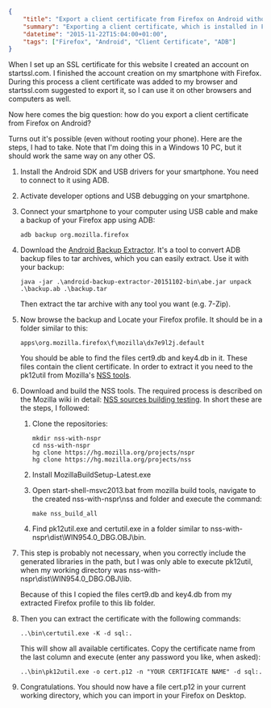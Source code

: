 ```json
{
    "title": "Export a client certificate from Firefox on Android without root",
    "summary": "Exporting a client certificate, which is installed in Firefox on an Android phone can be difficult. Especially when you need the private key and your phone is not rooted. Here's a way.",
    "datetime": "2015-11-22T15:04:00+01:00",
    "tags": ["Firefox", "Android", "Client Certificate", "ADB"]
}
```

When I set up an SSL certificate for this website I created an account on startssl.com.
I finished the account creation on my smartphone with Firefox. During this process a
client certificate was added to my browser and startssl.com suggested to export it, so
I can use it on other browsers and computers as well.

Now here comes the big question: how do you export a client certificate from Firefox on
Android?

Turns out it's possible (even without rooting your phone). Here are the steps, I had to
take. Note that I'm doing this in a Windows 10 PC, but it should work the same way on any
other OS.

1.  Install the Android SDK and USB drivers for your smartphone. You need to connect to
    it using ADB.

2.  Activate developer options and USB debugging on your smartphone.

3.  Connect your smartphone to your computer using USB cable and make a backup of your
    Firefox app using ADB:

        adb backup org.mozilla.firefox

4.  Download the [Android Backup Extractor](https://sourceforge.net/projects/adbextractor/).
    It's a tool to convert ADB backup files to tar archives, which you can easily extract.
    Use it with your backup:

        java -jar .\android-backup-extractor-20151102-bin\abe.jar unpack .\backup.ab .\backup.tar

    Then extract the tar archive with any tool you want (e.g. 7-Zip).

5.  Now browse the backup and Locate your Firefox profile. It should be in a folder similar to this:

        apps\org.mozilla.firefox\f\mozilla\dx7e9l2j.default

    You should be able to find the files cert9.db and key4.db in it. These files contain the
    client certificate. In order to extract it you need to the pk12util from Mozilla's
    [NSS tools](https://developer.mozilla.org/en-US/docs/Mozilla/Projects/NSS#Tools.2C_testing.2C_and_other_technical_details).

6.  Download and build the NSS tools. The required process is described on the Mozilla wiki in
    detail: [NSS sources building testing](https://developer.mozilla.org/en-US/docs/Mozilla/Projects/NSS/NSS_Sources_Building_Testing).
    In short these are the steps, I followed:

    1.  Clone the repositories:

            mkdir nss-with-nspr
            cd nss-with-nspr
            hg clone https://hg.mozilla.org/projects/nspr
            hg clone https://hg.mozilla.org/projects/nss

    2.  Install MozillaBuildSetup-Latest.exe

    3.  Open start-shell-msvc2013.bat from mozilla build tools, navigate to the created nss-with-nspr\nss
        and folder and execute the command:

            make nss_build_all

    4.  Find pk12util.exe and certutil.exe in a folder similar to nss-with-nspr\dist\WIN954.0_DBG.OBJ\bin.

7.  This step is probably not necessary, when you correctly include the generated libraries in the path,
    but I was only able to execute pk12util, when my working directory was nss-with-nspr\dist\WIN954.0_DBG.OBJ\lib.

    Because of this I copied the files cert9.db and key4.db from my extracted Firefox profile to this
    lib folder.

8.  Then you can extract the certificate with the following commands:

        ..\bin\certutil.exe -K -d sql:.

    This will show all available certificates. Copy the certificate name from the last column and
    execute (enter any password you like, when asked):

        ..\bin\pk12util.exe -o cert.p12 -n "YOUR CERTIFICATE NAME" -d sql:.

9.  Congratulations. You should now have a file cert.p12 in your current working directory, which you
    can import in your Firefox on Desktop.
